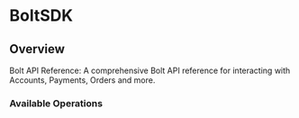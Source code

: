# BoltSDK


## Overview

Bolt API Reference: A comprehensive Bolt API reference for interacting with Accounts, Payments, Orders and more.

### Available Operations

